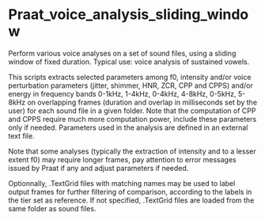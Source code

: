 # Praat_voice_analysis_sliding_window
Perform various voice analyses on a set of sound files, using a sliding window of fixed duration.
Typical use: voice analysis of sustained vowels.

This scripts extracts selected parameters among f0, intensity and/or voice perturbation parameters (jitter, shimmer, HNR, ZCR, CPP and CPPS) and/or energy in frequency bands 0-1kHz, 1-4kHz, 0-4kHz, 4-8kHz, 0-5kHz, 5-8kHz on overlapping frames (duration and overlap in milliseconds set by the user) for each sound file in a given folder.
Note that the computation of CPP and CPPS require much more computation power, include these parameters only if needed.
Parameters used in the analysis are defined in an external text file.

Note that some analyses (typically the extraction of intensity and to a lesser extent f0) may require longer frames, pay attention to error messages issued by Praat if any and adjust parameters if needed.

Optionnally, .TextGrid files with matching names may be used to label output frames for further filtering of comparison, according to the labels in the tier set as reference. If not specified, .TextGrid files are loaded from the same folder as sound files.
